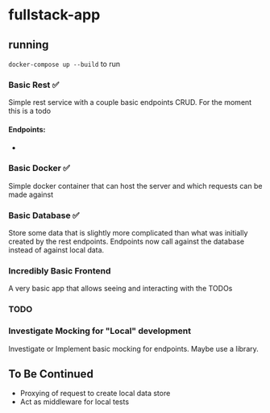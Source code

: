# fullstack-app



## running

`docker-compose up --build` to run

### Basic Rest :white_check_mark:

Simple rest service with a couple basic endpoints CRUD. For the moment this is a todo

#### Endpoints:
 -

### Basic Docker :white_check_mark:

Simple docker container that can host the server and which requests can be made against

### Basic Database :white_check_mark:

Store some data that is slightly more complicated than what was initially created by the rest endpoints. Endpoints now call against the database instead of against local data.

### Incredibly Basic Frontend

A very basic app that allows seeing and interacting with the TODOs

### TODO

### Investigate Mocking for "Local" development

Investigate or Implement basic mocking for endpoints. Maybe use a library.

## To Be Continued
- Proxying of request to create local data store
- Act as middleware for local tests